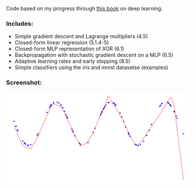 Code based on my progress through [this book](http://www.deeplearningbook.org) on deep learning.

### Includes:
 * Simple gradient descent and Lagrange multipliers (4.5)
 * Closed-form linear regression (5.1.4-5)
 * Closed-form MLP representation of XOR (6.1)
 * Backpropagation with stochastic gradient descent on a MLP (6.5)
 * Adaptive learning rates and early stopping (8.5)
 * Simple classifiers using the iris and mnist datasetse (examples)

### Screenshot:
![screenshot](6.5/sin.png)
